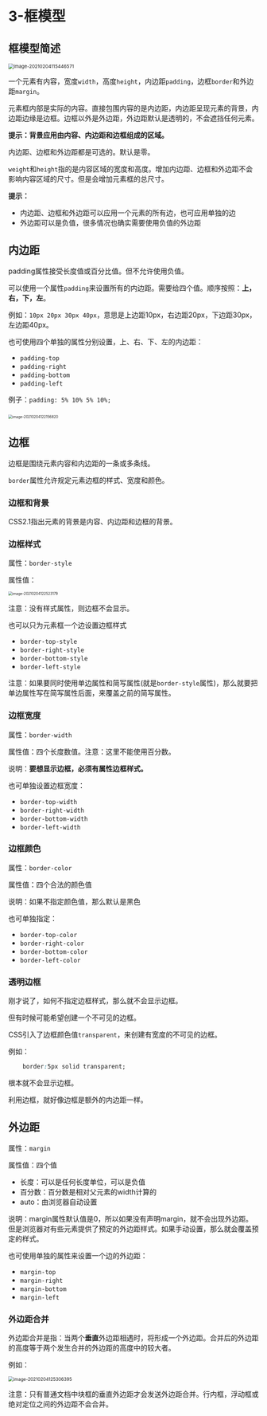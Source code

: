 # 3-框模型

## 框模型简述

<img src="https://crayon-1302863897.cos.ap-beijing.myqcloud.com/image/image-20210204115446571.png" alt="image-20210204115446571" style="zoom:67%;" />



一个元素有内容，宽度`width`，高度`height`，内边距`padding`，边框`border`和外边距`margin`。



元素框内部是实际的内容。直接包围内容的是内边距，内边距呈现元素的背景，内边距边缘是边框。边框以外是外边距，外边距默认是透明的，不会遮挡任何元素。

**提示：背景应用由内容、内边距和边框组成的区域。**

内边距、边框和外边距都是可选的。默认是零。

`weight`和`height`指的是内容区域的宽度和高度。增加内边距、边框和外边距不会影响内容区域的尺寸。但是会增加元素框的总尺寸。

**提示：**

- 内边距、边框和外边距可以应用一个元素的所有边，也可应用单独的边
- 外边距可以是负值，很多情况也确实需要使用负值的外边距

## 内边距

padding属性接受长度值或百分比值。但不允许使用负值。

可以使用一个属性`padding`来设置所有的内边距。需要给四个值。顺序按照：**上，右，下，左**。

例如：`10px 20px 30px 40px`，意思是上边距10px，右边距20px，下边距30px，左边距40px。

也可使用四个单独的属性分别设置，上、右、下、左的内边距：

- `padding-top`
- `padding-right`
- `padding-bottom`
- `padding-left`



例子：`padding: 5% 10% 5% 10%;`

​	<img src="https://crayon-1302863897.cos.ap-beijing.myqcloud.com/image/image-20210204122156820.png" alt="image-20210204122156820" style="zoom:50%;" />



## 边框

边框是围绕元素内容和内边距的一条或多条线。

`border`属性允许规定元素边框的样式、宽度和颜色。

### 边框和背景

CSS2.1指出元素的背景是内容、内边距和边框的背景。

### 边框样式

属性：`border-style`

属性值：

<img src="https://crayon-1302863897.cos.ap-beijing.myqcloud.com/image/image-20210204122523179.png" alt="image-20210204122523179" style="zoom:50%;" />



注意：没有样式属性，则边框不会显示。

也可以只为元素框一个边设置边框样式

- `border-top-style`
- `border-right-style`
- `border-bottom-style`
- `border-left-style`

注意：如果要同时使用单边属性和简写属性(就是`border-style`属性)，那么就要把单边属性写在简写属性后面，来覆盖之前的简写属性。

### 边框宽度

属性：`border-width`

属性值：四个长度数值。注意：这里不能使用百分数。

说明：**要想显示边框，必须有属性边框样式。**

也可单独设置边框宽度：

- `border-top-width`
- `border-right-width`
- `border-bottom-width`
- `border-left-width`

### 边框颜色

属性：`border-color`

属性值：四个合法的颜色值

说明：如果不指定颜色值，那么默认是黑色

也可单独指定：

- `border-top-color`
- `border-right-color`
- `border-bottom-color`
- `border-left-color`

### 透明边框

刚才说了，如何不指定边框样式，那么就不会显示边框。

但有时候可能希望创建一个不可见的边框。

CSS引入了边框颜色值`transparent`，来创建有宽度的不可见的边框。

例如：

```css
    border:5px solid transparent;
```

根本就不会显示边框。

利用边框，就好像边框是额外的内边距一样。



## 外边距

属性：`margin`

属性值：四个值

- 长度：可以是任何长度单位，可以是负值
- 百分数：百分数是相对父元素的width计算的
- auto：由浏览器自动设置



说明：margin属性默认值是0，所以如果没有声明margin，就不会出现外边距。但是浏览器对有些元素提供了预定的外边距样式。如果手动设置，那么就会覆盖预定的样式。

也可使用单独的属性来设置一个边的外边距：

- `margin-top`
- `margin-right`
- `margin-bottom`
- `margin-left`

### 外边距合并

外边距合并是指：当两个**垂直**外边距相遇时，将形成一个外边距。合并后的外边距的高度等于两个发生合并的外边距的高度中的较大者。

例如：

<img src="https://crayon-1302863897.cos.ap-beijing.myqcloud.com/image/image-20210204125306395.png" alt="image-20210204125306395" style="zoom:63%;" />



注意：只有普通文档中块框的垂直外边距才会发送外边距合并。行内框，浮动框或绝对定位之间的外边距不会合并。

